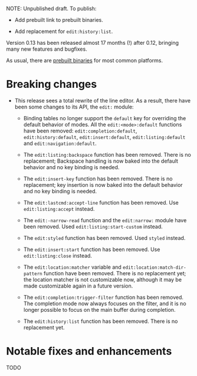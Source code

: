 NOTE: Unpublished draft. To publish:

*   Add prebuilt link to prebuilt binaries.

*   Add replacement for `edit:history:list`.

Version 0.13 has been released almost 17 months (!) after 0.12, bringing many
new features and bugfixes.

As usual, there are [prebuilt binaries](https://elv.sh/get) for most common
platforms.

# Breaking changes

*   This release sees a total rewrite of the line editor. As a result, there
    have been some changes to its API, the `edit:` module:

    -   Binding tables no longer support the `default` key for overriding the
        default behavior of modes. All the `edit:<mode>:default` functions
        have been removed: `edit:completion:default`, `edit:history:default`,
        `edit:insert:default`, `edit:listing:default` and
        `edit:navigation:default`.

    -   The `edit:listing:backspace` function has been removed. There is no
        replacement; Backspace handling is now baked into the default behavior
        and no key binding is needed.
        
    -   The `edit:insert-key` function has been removed. There is no
        replacement; key insertion is now baked into the default behavior and
        no key binding is needed.

    -   The `edit:lastcmd:accept-line` function has been removed. Use
        `edit:listing:accept` instead.

    -   The `edit:-narrow-read` function and the `edit:narrow:` module have
        been removed. Used `edit:listing:start-custom` instead.

    -   The `edit:styled` function has been removed. Used `styled` instead.
    
    -   The `edit:insert:start` function has been removed. Use
        `edit:listing:close` instead.

    -   The `edit:location:matcher` variable and
        `edit:location:match-dir-pattern` function have been removed. There is
        no replacement yet; the location matcher is not customizable now,
        although it may be made customizable again in a future version.

    -   The `edit:completion:trigger-filter` function has been removed. The
        completion mode now always focuses on the filter, and it is no longer
        possible to focus on the main buffer during completion.
    
    -   The `edit:history:list` function has been removed. There is no
        replacement yet.

# Notable fixes and enhancements

TODO
